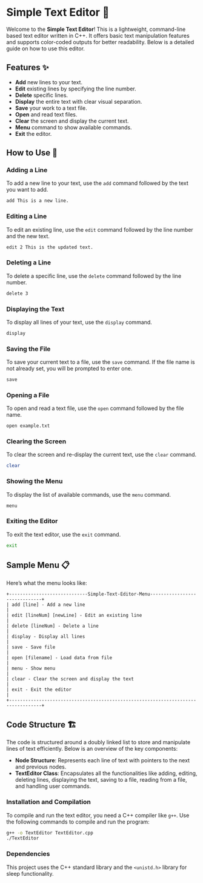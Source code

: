 # Simple Text Editor 📝

Welcome to the **Simple Text Editor**! This is a lightweight, command-line based text editor written in C++. It offers basic text manipulation features and supports color-coded outputs for better readability. Below is a detailed guide on how to use this editor.

## Features ✨

- **Add** new lines to your text.
- **Edit** existing lines by specifying the line number.
- **Delete** specific lines.
- **Display** the entire text with clear visual separation.
- **Save** your work to a text file.
- **Open** and read text files.
- **Clear** the screen and display the current text.
- **Menu** command to show available commands.
- **Exit** the editor.

## How to Use 🚀

### Adding a Line
To add a new line to your text, use the `add` command followed by the text you want to add.
```sh
add This is a new line.
```

### Editing a Line
To edit an existing line, use the `edit` command followed by the line number and the new text.
```sh
edit 2 This is the updated text.
```

### Deleting a Line
To delete a specific line, use the `delete` command followed by the line number.
```sh
delete 3
```

### Displaying the Text
To display all lines of your text, use the `display` command.
```sh
display
```

### Saving the File
To save your current text to a file, use the `save` command. If the file name is not already set, you will be prompted to enter one.
```sh
save
```

### Opening a File
To open and read a text file, use the `open` command followed by the file name.
```sh
open example.txt
```

### Clearing the Screen
To clear the screen and re-display the current text, use the `clear` command.
```sh
clear
```

### Showing the Menu
To display the list of available commands, use the `menu` command.
```sh
menu
```

### Exiting the Editor
To exit the text editor, use the `exit` command.
```sh
exit
```

## Sample Menu 📋
Here’s what the menu looks like:
```
+-----------------------------Simple-Text-Editor-Menu------------------------------+
| add [line] - Add a new line                                                      |
| edit [lineNum] [newLine] - Edit an existing line                                 |
| delete [lineNum] - Delete a line                                                 |
| display - Display all lines                                                      |
| save - Save file                                                                 |
| open [filename] - Load data from file                                            |
| menu - Show menu                                                                 |
| clear - Clear the screen and display the text                                    |
| exit - Exit the editor                                                           |
+----------------------------------------------------------------------------------+
```

## Code Structure 🏗️

The code is structured around a doubly linked list to store and manipulate lines of text efficiently. Below is an overview of the key components:

- **Node Structure**: Represents each line of text with pointers to the next and previous nodes.
- **TextEditor Class**: Encapsulates all the functionalities like adding, editing, deleting lines, displaying the text, saving to a file, reading from a file, and handling user commands.

### Installation and Compilation
To compile and run the text editor, you need a C++ compiler like `g++`. Use the following commands to compile and run the program:
```sh
g++ -o TextEditor TextEditor.cpp
./TextEditor
```

### Dependencies
This project uses the C++ standard library and the `<unistd.h>` library for sleep functionality.
